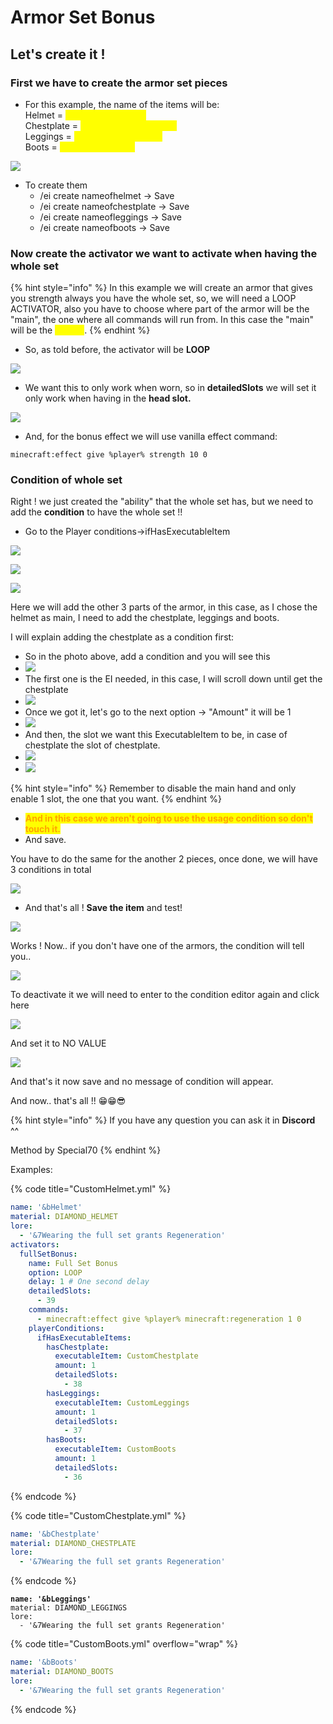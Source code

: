 # Armor Set Bonus

## Let's create it !

### First we have to create the armor set pieces

* For this example, the name of the items will be:\
  Helmet = <mark style="color:yellow;">**nameofhelmet.yml**</mark>\
  Chestplate = <mark style="color:yellow;">**nameofchestplate.yml**</mark>\
  Leggings = <mark style="color:yellow;">**nameofleggings.yml**</mark>\
  Boots = <mark style="color:yellow;">**nameofboots.yml**</mark>

![](<../../../.gitbook/assets/image (145).png>)

* To create them
  * /ei create nameofhelmet -> Save
  * /ei create nameofchestplate -> Save
  * /ei create nameofleggings -> Save
  * /ei create nameofboots -> Save

### Now create the activator we want to activate when having the whole set

{% hint style="info" %}
In this example we will create an armor that gives you strength always you have the whole set, so, we will need a LOOP ACTIVATOR, also you have to choose where part of the armor will be the "main", the one where all commands will run from. In this case the "main" will be the <mark style="color:yellow;">**helmet**</mark>.
{% endhint %}

* So, as told before, the activator will be **LOOP**

![](<../../../.gitbook/assets/image (399).png>)

* We want this to only work when worn, so in **detailedSlots** we will set it only work when having in the **head slot.**

![](<../../../.gitbook/assets/image (189).png>)

* And, for the bonus effect we will use vanilla effect command:

```
minecraft:effect give %player% strength 10 0
```

### Condition of whole set

Right ! we just created the "ability" that the whole set has, but we need to add the **condition** to have the whole set !!

* Go to the Player conditions->ifHasExecutableItem

![](<../../../.gitbook/assets/image (193).png>)

![](<../../../.gitbook/assets/image (172).png>)

![](<../../../.gitbook/assets/image (332).png>)

Here we will add the other 3 parts of the armor, in this case, as I chose the helmet as main, I need to add the chestplate, leggings and boots.

I will explain adding the chestplate as a condition first:

* So in the photo above, add a condition and you will see this
* ![](<../../../.gitbook/assets/image (176).png>)
* The first one is the EI needed, in this case, I will scroll down until get the chestplate
* ![](<../../../.gitbook/assets/image (389).png>)
* Once we got it, let's go to the next option -> "Amount" it will be 1
* ![](<../../../.gitbook/assets/image (258).png>)
* And then, the slot we want this ExecutableItem to be, in case of chestplate the slot of chestplate.
* ![](<../../../.gitbook/assets/image (179).png>)
* ![](<../../../.gitbook/assets/image (427).png>)

{% hint style="info" %}
Remember to disable the main hand and only enable 1 slot, the one that you want.
{% endhint %}

* <mark style="color:orange;">**And in this case we aren't going to use the usage condition so don't touch it.**</mark>
* And save.

You have to do the same for the another 2 pieces, once done, we will have 3 conditions in total

![](<../../../.gitbook/assets/image (249).png>)

* And that's all ! **Save the item** and test!

![](<../../../.gitbook/assets/image (348).png>)

Works ! Now.. if you don't have one of the armors, the condition will tell you..&#x20;

![](<../../../.gitbook/assets/image (384).png>)

To deactivate it we will need to enter to the condition editor again and click here

![](<../../../.gitbook/assets/image (153).png>)

And set it to NO VALUE

![](<../../../.gitbook/assets/image (120).png>)

And that's it now save and no message of condition will appear.

And now.. that's all !! 😁😁😎

{% hint style="info" %}
If you have any question you can ask it in **Discord** ^^

Method by Special70
{% endhint %}



Examples:

{% code title="CustomHelmet.yml" %}
```yaml
name: '&bHelmet'
material: DIAMOND_HELMET
lore:
  - '&7Wearing the full set grants Regeneration'
activators:
  fullSetBonus:
    name: Full Set Bonus
    option: LOOP
    delay: 1 # One second delay
    detailedSlots:
      - 39
    commands:
      - minecraft:effect give %player% minecraft:regeneration 1 0
    playerConditions:
      ifHasExecutableItems:
        hasChestplate:
          executableItem: CustomChestplate
          amount: 1
          detailedSlots:
            - 38
        hasLeggings:
          executableItem: CustomLeggings
          amount: 1
          detailedSlots:
            - 37
        hasBoots:
          executableItem: CustomBoots
          amount: 1
          detailedSlots:
            - 36
```
{% endcode %}

{% code title="CustomChestplate.yml" %}
```yaml
name: '&bChestplate'
material: DIAMOND_CHESTPLATE
lore:
  - '&7Wearing the full set grants Regeneration'
```
{% endcode %}

<pre class="language-yaml" data-title="CustomLeggings.yml"><code class="lang-yaml"><strong>name: '&#x26;bLeggings'
</strong>material: DIAMOND_LEGGINGS
lore:
  - '&#x26;7Wearing the full set grants Regeneration'
</code></pre>

{% code title="CustomBoots.yml" overflow="wrap" %}
```yaml
name: '&bBoots'
material: DIAMOND_BOOTS
lore:
  - '&7Wearing the full set grants Regeneration'
```
{% endcode %}
